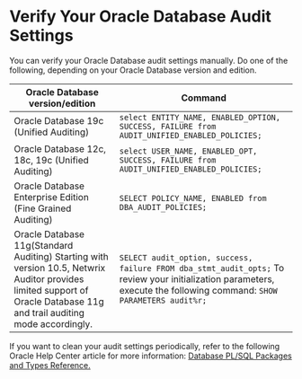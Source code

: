 # Verify Your Oracle Database Audit Settings

You can verify your Oracle Database audit settings manually. Do one of the following, depending on
your Oracle Database version and edition.

| Oracle Database version/edition                                                                                                                                         | Command                                                                                                                                                               |
| ----------------------------------------------------------------------------------------------------------------------------------------------------------------------- | --------------------------------------------------------------------------------------------------------------------------------------------------------------------- |
| Oracle Database 19c (Unified Auditing)                                                                                                                                  | `select ENTITY_NAME, ENABLED_OPTION, SUCCESS, FAILURE from AUDIT_UNIFIED_ENABLED_POLICIES; `                                                                          |
| Oracle Database 12c, 18c, 19c (Unified Auditing)                                                                                                                        | `select USER_NAME, ENABLED_OPT, SUCCESS, FAILURE from AUDIT_UNIFIED_ENABLED_POLICIES;`                                                                                |
| Oracle Database Enterprise Edition (Fine Grained Auditing)                                                                                                              | `SELECT POLICY_NAME, ENABLED from DBA_AUDIT_POLICIES;`                                                                                                                |
| Oracle Database 11g(Standard Auditing) Starting with version 10.5, Netwrix Auditor provides limited support of Oracle Database 11g and trail auditing mode accordingly. | `SELECT audit_option, success, failure FROM dba_stmt_audit_opts;` To review your initialization parameters, execute the following command: `SHOW PARAMETERS audit%r;` |

If you want to clean your audit settings periodically, refer to the following Oracle Help Center
article for more information:
[Database PL/SQL Packages and Types Reference.](https://docs.oracle.com/database/121/ARPLS/d_audit_mgmt.htm#database-plsql-packages-and-types-reference)
